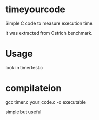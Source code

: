 # timeyourcode

Simple C code to measure execution time. 

It was extracted from Ostrich benchmark. 

# Usage 
look in timertest.c 

# compilateion 
gcc timer.c your_code.c -o executable 

simple but useful 
